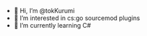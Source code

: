 - 👋 Hi, I’m @tokKurumi
- 👀 I’m interested in cs:go sourcemod plugins
- 🌱 I’m currently learning C#

<!---
tokKurumi/tokKurumi is a ✨ special ✨ repository because its `README.md` (this file) appears on your GitHub profile.
You can click the Preview link to take a look at your changes.
--->
